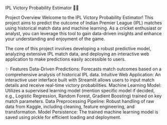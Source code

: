 IPL Victory Probability Estimator 🏏🔮

Project Overview
Welcome to the IPL Victory Probability Estimator! This project aims to predict the outcome of Indian Premier League (IPL) matches using historical match data and machine learning. As a cricket enthusiast or analyst, you can leverage this tool to gain data-driven insights and enhance your understanding and enjoyment of the game.

The core of this project involves developing a robust predictive model, analyzing extensive IPL match data, and deploying an interactive web application to make predictions easily accessible to users.

✨ Features
Data-Driven Predictions: Forecasts match outcomes based on a comprehensive analysis of historical IPL data.
Intuitive Web Application: An interactive user interface built with Streamlit allows users to input match details and receive real-time victory probabilities.
Machine Learning Model: Utilizes a supervised learning model (mention specific model if decided, e.g., Logistic Regression, Random Forest, Gradient Boosting) trained on key match parameters.
Data Preprocessing Pipeline: Robust handling of raw data from Kaggle, including cleaning, feature engineering, and transformation.
Model Persistence: The trained machine learning model is saved using pickle for efficient loading and deployment.
